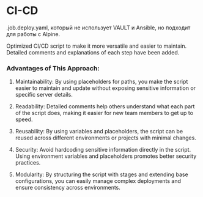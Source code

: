 # CI-CD
.job.deploy.yaml, который не использует VAULT и Ansible, но подходит для работы с Alpine.

Optimized CI/CD script to make it more versatile and easier to maintain. Detailed comments and explanations of each step have been added.

### Advantages of This Approach:

1. Maintainability: By using placeholders for paths, you make the script easier to maintain and update without exposing sensitive information or specific server details.

2. Readability: Detailed comments help others understand what each part of the script does, making it easier for new team members to get up to speed.

3. Reusability: By using variables and placeholders, the script can be reused across different environments or projects with minimal changes.

4. Security: Avoid hardcoding sensitive information directly in the script. Using environment variables and placeholders promotes better security practices.

5. Modularity: By structuring the script with stages and extending base configurations, you can easily manage complex deployments and ensure consistency across environments.
